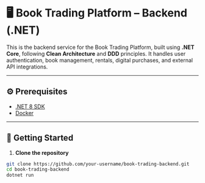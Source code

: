 # 🖥️ Book Trading Platform – Backend (.NET)

This is the backend service for the Book Trading Platform, built using **.NET Core**, following **Clean Architecture** and **DDD** principles. It handles user authentication, book management, rentals, digital purchases, and external API integrations.

---

## ⚙️ Prerequisites

- [.NET 8 SDK](https://dotnet.microsoft.com/en-us/download)
- [Docker](https://www.docker.com/)

---

## 🚀 Getting Started

1. **Clone the repository**  
```bash
git clone https://github.com/your-username/book-trading-backend.git
cd book-trading-backend
dotnet run
